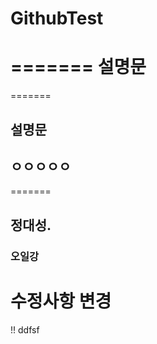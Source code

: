# GithubTest
=======
설명문
===
=======
## 설명문
## ㅇㅇㅇㅇㅇ
=======
## 정대성.
### 오일강
수정사항 변경
=======
!! ddfsf
